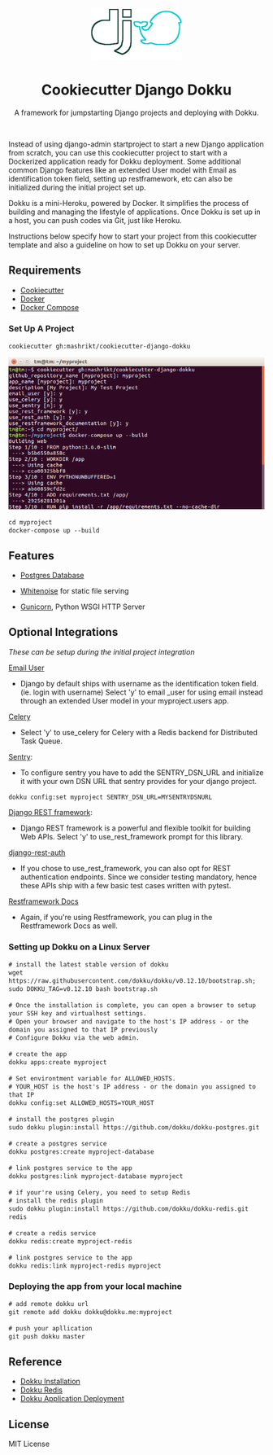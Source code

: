 <p align="center">
  <a href="#"><img src="/media/django-dokku.png" height=100/></a>
</p>

<h1 align="center">
  Cookiecutter Django Dokku
</h1>
<p align="center">
  A framework for jumpstarting Django projects and deploying with Dokku.
</p>
<br/>

Instead of using django-admin startproject to start a new Django application from scratch, you can use this cookiecutter project to start with a Dockerized application ready for Dokku deployment. Some additional common Django features like an extended User model with Email as identification token field, setting up restframework, etc can also be initialized during the initial project set up.

Dokku is a mini-Heroku, powered by Docker. It simplifies the process of building and managing the lifestyle of applications. Once Dokku is set up in a host, you can push codes via Git, just like Heroku. 

Instructions below specify how to start your project from this cookiecutter template and also a guideline on how to set up Dokku on your server. 

## Requirements

* [Cookiecutter](https://cookiecutter.readthedocs.io/en/latest/installation.html)
* [Docker](https://docs.docker.com/install/)
* [Docker Compose]( https://docs.docker.com/compose/install/)


### Set Up A Project
```
cookiecutter gh:mashrikt/cookiecutter-django-dokku
```
![Alt text](/media/terminalsession.png)
```
cd myproject
docker-compose up --build
```


## Features

* [Postgres Database](https://www.postgresql.org/)

* [Whitenoise](http://whitenoise.evans.io/en/stable/) for static file serving

* [Gunicorn](http://gunicorn.org/), Python WSGI HTTP Server


## Optional Integrations
*These can be setup during the initial project integration*

[Email User](https://docs.djangoproject.com/en/1.11/topics/auth/customizing/#substituting-a-custom-user-model)

* Django by default ships with username as the identification token field. (ie. login with username)
Select 'y' to email _user for using email instead through an extended User model in your myproject.users app.


[Celery](http://www.celeryproject.org/)

* Select 'y' to use_celery for Celery with a Redis backend for Distributed Task Queue.


[Sentry](https://sentry.io):

* To configure sentry you have to add the SENTRY_DSN_URL and
initialize it with your own DSN URL that sentry provides for your django project.

```
dokku config:set myproject SENTRY_DSN_URL=MYSENTRYDSNURL
```

[Django REST framework](http://www.django-rest-framework.org/):

* Django REST framework is a powerful and flexible toolkit for building Web APIs.
Select 'y' to use_rest_framework prompt for this library.


[django-rest-auth](https://django-rest-auth.readthedocs.io/en/latest/)

* If you chose to use_rest_framework, you can also opt for REST authentication endpoints.
Since we consider testing mandatory, hence these APIs ship with a few basic test cases written with pytest.


[Restframework Docs](http://www.django-rest-framework.org/topics/documenting-your-api/)

* Again, if you're using Restframework, you can plug in the Restframework Docs as well.


### Setting up Dokku on a Linux Server
```
# install the latest stable version of dokku
wget https://raw.githubusercontent.com/dokku/dokku/v0.12.10/bootstrap.sh;
sudo DOKKU_TAG=v0.12.10 bash bootstrap.sh

# Once the installation is complete, you can open a browser to setup your SSH key and virtualhost settings. 
# Open your browser and navigate to the host's IP address - or the domain you assigned to that IP previously
# Configure Dokku via the web admin.

# create the app
dokku apps:create myproject

# Set environtment variable for ALLOWED_HOSTS. 
# YOUR_HOST is the host's IP address - or the domain you assigned to that IP
dokku config:set ALLOWED_HOSTS=YOUR_HOST

# install the postgres plugin
sudo dokku plugin:install https://github.com/dokku/dokku-postgres.git

# create a postgres service
dokku postgres:create myproject-database

# link postgres service to the app
dokku postgres:link myproject-database myproject

# if your're using Celery, you need to setup Redis
# install the redis plugin
sudo dokku plugin:install https://github.com/dokku/dokku-redis.git redis

# create a redis service
dokku redis:create myproject-redis

# link postgres service to the app
dokku redis:link myproject-redis myproject

```

### Deploying the app from your local machine
```
# add remote dokku url 
git remote add dokku dokku@dokku.me:myproject

# push your apllication 
git push dokku master
```

## Reference
* [Dokku Installation](https://github.com/dokku/dokku/blob/master/docs/getting-started/installation.md)
* [Dokku Redis](https://github.com/dokku/dokku-redis)
* [Dokku Application Deployment](http://dokku.viewdocs.io/dokku/deployment/application-deployment/)


## License

   MIT License
